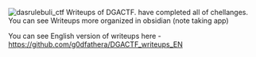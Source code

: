 ![dasrulebuli_ctf](https://github.com/user-attachments/assets/5bb2a69a-bba4-41ca-b715-9085ed1db2d8)
Writeups of DGACTF. have completed all of chellanges. You can see Writeups more organized in obsidian (note taking app)

You can see English version of writeups here - https://github.com/g0dfathera/DGACTF_writeups_EN
